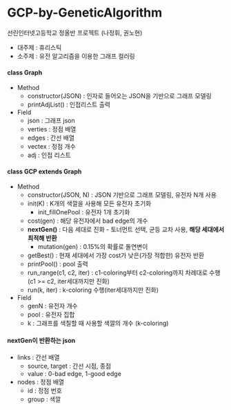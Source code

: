 # GCP-by-GeneticAlgorithm
선린인터넷고등학교 정올반 프로젝트 (나정휘, 권노현)
* 대주제 : 휴리스틱
* 소주제 : 유전 알고리즘을 이용한 그래프 컬러링

#### class Graph
* Method
    * constructor(JSON) : 인자로 들어오는 JSON을 기반으로 그래프 모델링
    * printAdjList() : 인접리스트 출력
* Field
    * json : 그래프 json
    * verties : 정점 배열
    * edges : 간선 배열
    * vectex : 정점 개수
    * adj : 인접 리스트

#### class GCP extends Graph
* Method
    * constructor(JSON, N) : JSON 기반으로 그래프 모델링, 유전자 N개 사용
    * init(K) : K개의 색깔을 사용해 모든 유전자 초기화
        * init_fillOnePool : 유전자 1개 초기화
    * cost(gen) : 해당 유전자에서 bad edge의 개수
    * **nextGen()** : 다음 세대로 진화 - 토너먼트 선택, 균등 교차 사용, **해당 세대에서 최적해 반환**
        * mutation(gen) : 0.15%의 확률로 돌연변이
    * getBest() : 현재 세대에서 가장 cost가 낮은(가장 적합한) 유전자 반환
    * printPool() : pool 출력
    * run_range(c1, c2, iter) : c1-coloring부터 c2-coloring까지 차례대로 수행(c1 &gt;= c2, iter세대까지만 진화)
    * run(k, iter) : k-coloring 수행(iter세대까지만 진화)
* Field
    * genN : 유전자 개수
    * pool : 유전자 집합
    * k : 그래프를 색칠할 때 사용할 색깔의 개수 (k-coloring)
    
#### nextGen이 반환하는 json
* links : 간선 배열
    * source, target : 간선 시점, 종점
    * value : 0-bad edge, 1-good edge
* nodes : 정점 배열
    * id : 정점 번호
    * group : 색깔
